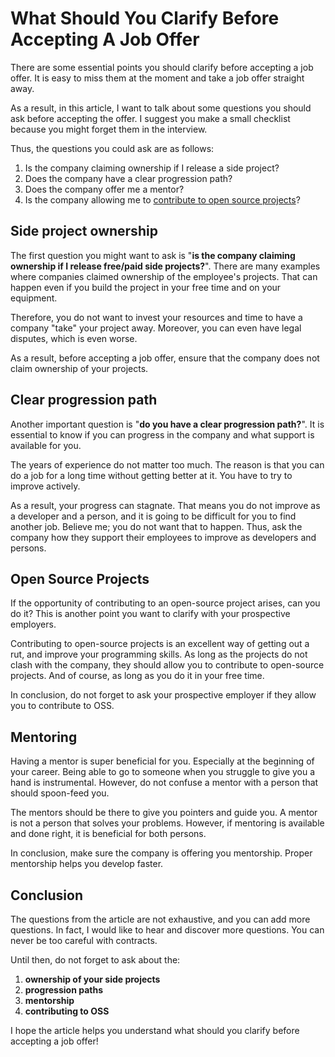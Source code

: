# What Should You Clarify Before Accepting A Job Offer

There are some essential points you should clarify before accepting a job offer. It is easy to miss them at the moment and take a job offer straight away. 

As a result, in this article, I want to talk about some questions you should ask before accepting the offer. I suggest you make a small checklist because you might forget them in the interview.

Thus, the questions you could ask are as follows:

1. Is the company claiming ownership if I release a side project?
2. Does the company have a clear progression path? 
3. Does the company offer me a mentor?
4. Is the company allowing me to [contribute to open source projects](https://catalins.tech/getting-started-with-open-source-how-to-contribute-as-a-beginner)? 

## Side project ownership
The first question you might want to ask is "**is the company claiming ownership if I release free/paid side projects?**". There are many examples where companies claimed ownership of the employee's projects. That can happen even if you build the project in your free time and on your equipment.

Therefore, you do not want to invest your resources and time to have a company "take" your project away. Moreover, you can even have legal disputes, which is even worse.

As a result, before accepting a job offer, ensure that the company does not claim ownership of your projects. 

## Clear progression path
Another important question is "**do you have a clear progression path?**". It is essential to know if you can progress in the company and what support is available for you.

The years of experience do not matter too much. The reason is that you can do a job for a long time without getting better at it. You have to try to improve actively.

As a result, your progress can stagnate. That means you do not improve as a developer and a person, and it is going to be difficult for you to find another job. Believe me; you do not want that to happen. Thus, ask the company how they support their employees to improve as developers and persons.

## Open Source Projects
If the opportunity of contributing to an open-source project arises, can you do it? This is another point you want to clarify with your prospective employers.

Contributing to open-source projects is an excellent way of getting out a rut, and improve your programming skills. As long as the projects do not clash with the company, they should allow you to contribute to open-source projects. And of course, as long as you do it in your free time.

In conclusion, do not forget to ask your prospective employer if they allow you to contribute to OSS.

## Mentoring
Having a mentor is super beneficial for you. Especially at the beginning of your career. Being able to go to someone when you struggle to give you a hand is instrumental. However, do not confuse a mentor with a person that should spoon-feed you.

The mentors should be there to give you pointers and guide you. A mentor is not a person that solves your problems. However, if mentoring is available and done right, it is beneficial for both persons.

In conclusion, make sure the company is offering you mentorship. Proper mentorship helps you develop faster.

## Conclusion
The questions from the article are not exhaustive, and you can add more questions. In fact, I would like to hear and discover more questions. You can never be too careful with contracts.

Until then, do not forget to ask about the:
1. **ownership of your side projects**
2. **progression paths**
3. **mentorship**
4. **contributing to OSS**

I hope the article helps you understand what should you clarify before accepting a job offer!